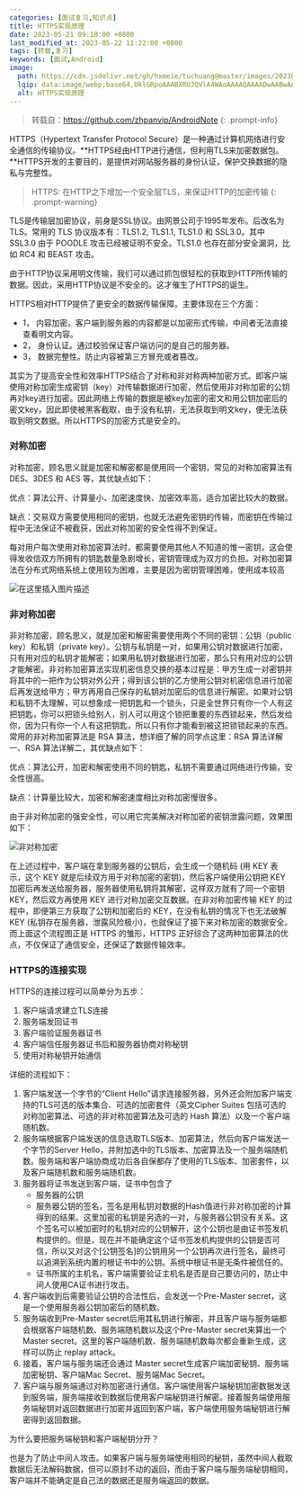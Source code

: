 ```yaml
---
categories: [面试复习,知识点]
title: HTTPS实现原理
date: 2023-05-21 09:10:00 +0800
last_modified_at: 2023-05-22 11:22:00 +0800
tags: [转载,复习]
keywords: [面试,Android]
image:
  path: https://cdn.jsdelivr.net/gh/hxmeie/tuchuang@master/images/202305221146999.png
  lqip: data:image/webp;base64,UklGRpoAAABXRUJQVlA4WAoAAAAQAAAADwAABwAAQUxQSDIAAAARL0AmbZurmr57yyIiqE8oiG0bejIYEQTgqiDA9vqnsUSI6H+oAERp2HZ65qP/VIAWAFZQOCBCAAAA8AEAnQEqEAAIAAVAfCWkAALp8sF8rgRgAP7o9FDvMCkMde9PK7euH5M1m6VWoDXf2FkP3BqV0ZYbO6NA/VFIAAAA
  alt: HTTPS实现原理
---
```


>转载自：<https://github.com/zhpanvip/AndroidNote>
{: .prompt-info}

HTTPS（Hypertext Transfer Protocol Secure）是一种通过计算机网络进行安全通信的传输协议。**HTTPS经由HTTP进行通信，但利用TLS来加密数据包。**HTTPS开发的主要目的，是提供对网站服务器的身份认证，保护交换数据的隐私与完整性。

> HTTPS: 在HTTP之下增加一个安全层TLS，来保证HTTP的加密传输
{: .prompt-warning}

TLS是传输层加密协议，前身是SSL协议。由网景公司于1995年发布。后改名为TLS。常用的 TLS 协议版本有：TLS1.2, TLS1.1, TLS1.0 和 SSL3.0。其中 SSL3.0 由于 POODLE 攻击已经被证明不安全。TLS1.0 也存在部分安全漏洞，比如 RC4 和 BEAST 攻击。

由于HTTP协议采用明文传输，我们可以通过抓包很轻松的获取到HTTP所传输的数据。因此，采用HTTP协议是不安全的。这才催生了HTTPS的诞生。

HTTPS相对HTTP提供了更安全的数据传输保障。主要体现在三个方面：

- 1， 内容加密。客户端到服务器的内容都是以加密形式传输，中间者无法直接查看明文内容。
- 2， 身份认证。通过校验保证客户端访问的是自己的服务器。
- 3， 数据完整性。防止内容被第三方冒充或者篡改。

其实为了提高安全性和效率HTTPS结合了对称和非对称两种加密方式。即客户端使用对称加密生成密钥（key）对传输数据进行加密，然后使用非对称加密的公钥再对key进行加密。因此网络上传输的数据是被key加密的密文和用公钥加密后的密文key，因此即使被黑客截取，由于没有私钥，无法获取到明文key，便无法获取到明文数据。所以HTTPS的加密方式是安全的。

### 对称加密

对称加密，顾名思义就是加密和解密都是使用同一个密钥，常见的对称加密算法有 DES、3DES 和 AES 等，其优缺点如下：

优点：算法公开、计算量小、加密速度快、加密效率高，适合加密比较大的数据。

缺点：交易双方需要使用相同的密钥，也就无法避免密钥的传输，而密钥在传输过程中无法保证不被截获，因此对称加密的安全性得不到保证。

每对用户每次使用对称加密算法时，都需要使用其他人不知道的惟一密钥，这会使得发收信双方所拥有的钥匙数量急剧增长，密钥管理成为双方的负担。对称加密算法在分布式网络系统上使用较为困难，主要是因为密钥管理困难，使用成本较高

![在这里插入图片描述](https://cdn.jsdelivr.net/gh/hxmeie/tuchuang@master/images/202305221048157.png)

### 非对称加密

非对称加密，顾名思义，就是加密和解密需要使用两个不同的密钥：公钥（public key）和私钥（private key）。公钥与私钥是一对，如果用公钥对数据进行加密，只有用对应的私钥才能解密；如果用私钥对数据进行加密，那么只有用对应的公钥才能解密。非对称加密算法实现机密信息交换的基本过程是：甲方生成一对密钥并将其中的一把作为公钥对外公开；得到该公钥的乙方使用公钥对机密信息进行加密后再发送给甲方；甲方再用自己保存的私钥对加密后的信息进行解密。如果对公钥和私钥不太理解，可以想象成一把钥匙和一个锁头，只是全世界只有你一个人有这把钥匙，你可以把锁头给别人，别人可以用这个锁把重要的东西锁起来，然后发给你，因为只有你一个人有这把钥匙，所以只有你才能看到被这把锁锁起来的东西。常用的非对称加密算法是 RSA 算法，想详细了解的同学点这里：RSA 算法详解一、RSA 算法详解二，其优缺点如下：

优点：算法公开，加密和解密使用不同的钥匙，私钥不需要通过网络进行传输，安全性很高。

缺点：计算量比较大，加密和解密速度相比对称加密慢很多。

由于非对称加密的强安全性，可以用它完美解决对称加密的密钥泄露问题，效果图如下：

![非对称加密](https://cdn.jsdelivr.net/gh/hxmeie/tuchuang@master/images/202305221048257.png)

在上述过程中，客户端在拿到服务器的公钥后，会生成一个随机码 (用 KEY 表示，这个 KEY 就是后续双方用于对称加密的密钥)，然后客户端使用公钥把 KEY 加密后再发送给服务器，服务器使用私钥将其解密，这样双方就有了同一个密钥 KEY，然后双方再使用 KEY 进行对称加密交互数据。在非对称加密传输 KEY 的过程中，即便第三方获取了公钥和加密后的 KEY，在没有私钥的情况下也无法破解 KEY (私钥存在服务器，泄露风险极小)，也就保证了接下来对称加密的数据安全。而上面这个流程图正是 HTTPS 的雏形，HTTPS 正好综合了这两种加密算法的优点，不仅保证了通信安全，还保证了数据传输效率。

### HTTPS的连接实现

HTTPS的连接过程可以简单分为五步：

1. 客户端请求建立TLS连接
2. 服务端发回证书
3. 客户端验证服务器证书
4. 客户端信任服务器证书后和服务器协商对称秘钥
5. 使用对称秘钥开始通信

详细的流程如下：

1. 客户端发送一个字节的“Client Hello”请求连接服务器，另外还会附加客户端支持的TLS可选的版本集合、可选的加密套件（英文Cipher Suites 包括可选的对称加密算法、可选的非对称加密算法及可选的 Hash 算法）以及一个客户端随机数。
2. 服务端根据客户端发送的信息选取TLS版本、加密算法，然后向客户端发送一个字节的Server Hello，并附加选中的TLS版本、加密算法及一个服务端随机数。服务端和客户端协商成功后各自保都存了使用的TLS版本、加密套件，以及客户端随机数和服务端随机数。
3. 服务器将证书发送到客户端，证书中包含了
   - 服务器的公钥
   - 服务器公钥的签名，签名是用私钥对数据的Hash值进行非对称加密的计算得到的结果。这里加密的私钥是另选的一对，与服务器公钥没有关系。这个签名可以被加密时的私钥对应的公钥解开，这个公钥也是由证书签发机构提供的。但是，现在并不能确定这个证书签发机构提供的公钥是否可信，所以又对这个[公钥签名]的公钥用另一个公钥再次进行签名，最终可以追溯到系统内置的根证书中的公钥。系统中根证书是无条件被信任的。
   - 证书所属的主机名，客户端需要验证主机名是否是自己要访问的，防止中间人使用CA证书进行攻击。
4. 客户端收到后需要验证公钥的合法性后，会发送一个Pre-Master secret，这是一个使用服务器公钥加密后的随机数。
5. 服务端收到Pre-Master secret后用其私钥进行解密，并且客户端与服务端都会根据客户端随机数、服务端随机数以及这个Pre-Master secret来算出一个Master secret。这里的客户端随机数、服务端随机数每次都会重新生成，这样可以防止 replay attack。
6. 接着，客户端与服务端还会通过 Master secret生成客户端加密秘钥、服务端加密秘钥、客户端Mac Secret、服务端Mac Secret。
7. 客户端与服务端通过对称加密进行通信。客户端使用客户端秘钥加密数据发送到服务端，服务端接收到数据后使用客户端秘钥进行解密。接着服务端使用服务端秘钥对返回数据进行加密并返回到客户端，客户端使用服务端秘钥进行解密得到返回数据。

为什么要把服务端秘钥和客户端秘钥分开？

也是为了防止中间人攻击。如果客户端与服务端使用相同的秘钥，虽然中间人截取数据后无法解码数据，但可以原封不动的返回，而由于客户端与服务端秘钥相同，客户端并不能确定是自己法的数据还是服务端返回的数据。

